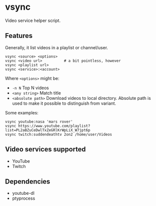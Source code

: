 # vsync

Video service helper script.

## Features

Generally, it list videos in a playlist or channel/user.

    vsync <source> <options>
    vsync <video url>          # a bit pointless, however
    vsync <playlist url>
    vsync <service>:<account>

Where `<options>` might be:

- `-n N`             Top N videos
- `<any string>`    Match title
- `<absolute path>` Download videos to local directory.  Absolute path
                      is used to make it possible to distinguish from
                      <any string> variant.

Some examples:

    vsync youtube:nasa 'mars rover'
    vsync https://www.youtube.com/playlist?list=PL2aBZuCeDwlTxZeGRlKrWpLiX_W7jpt6p
    vsync twitch:suddendeathtv 2on2 /home/user/Videos


## Video services supported

- YouTube
- Twitch


## Dependencies

- youtube-dl
- ptyprocess
